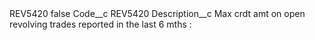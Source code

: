 <?xml version="1.0" encoding="UTF-8"?>
<CustomMetadata xmlns="http://soap.sforce.com/2006/04/metadata" xmlns:xsi="http://www.w3.org/2001/XMLSchema-instance" xmlns:xsd="http://www.w3.org/2001/XMLSchema">
    <label>REV5420</label>
    <protected>false</protected>
    <values>
        <field>Code__c</field>
        <value xsi:type="xsd:string">REV5420</value>
    </values>
    <values>
        <field>Description__c</field>
        <value xsi:type="xsd:string">Max crdt amt on open revolving trades reported in the last 6 mths :</value>
    </values>
</CustomMetadata>
